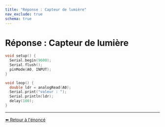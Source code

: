 ```yaml
---
title: "Réponse : Capteur de lumière"
nav_exclude: true
schema: true
---
```


# Réponse : Capteur de lumière

```c
void setup() {
  Serial.begin(9600);
  Serial.flush();
  pinMode(A0, INPUT);
}

void loop() {
  double ldr = analogRead(A0);
  Serial.print("valeur : ");
  Serial.println(ldr);
  delay(100);
}
```

----
[⬅️ Retour à l'énoncé](tp5.md)

